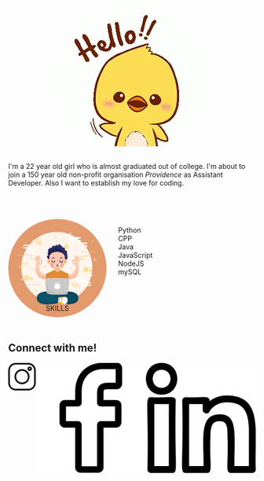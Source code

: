<!-- ![hello](hello.gif) -->
<p align='center'>
<img src = "hello.gif" style='border-radius:100%'>
</p>

I'm a 22 year old girl who is almost graduated out of college. I'm about to join a 150 year old non-profit organisation *Providence* as Assistant Developer. Also I want to establish my love for coding.

<br/>
<br/>
<br/>

<div style='clear:both'>
<div style='float:left'>
    <div align='center'>
    <img src='skills.jpg'  style='border-radius:100%;height:200px'>
    <p style="margin-top:-30px">SKILLS</p>
    </div>
</div>
<div style='float:left'>
    <ul style='list-style-type:none;'>
        <li>Python</li>
        <li>CPP</li>
        <li>Java</li>
        <li>JavaScript</li>
        <li>NodeJS</li>
        <li>mySQL</li>
    </ul>
</div>
<p style='clear:both'></p>
<br/>

## Connect with me!

<div style="display:flex;justify-content:space-around">
    <div style='float:left;height:50px'>
    <img src='instagram.png'/>
    </div>
    <div style='float:left;height:50px'>
    <img src='facebook.png'/>
    </div>
    <div style='float:left;height:50px'>
    <img src='linkedin.png'/>
    </div>
</div>

